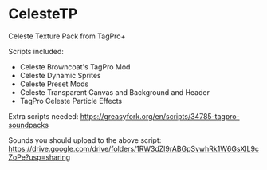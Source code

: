 # CelesteTP
Celeste Texture Pack from TagPro+

Scripts included:
- Celeste Browncoat's TagPro Mod
- Celeste Dynamic Sprites
- Celeste Preset Mods
- Celeste Transparent Canvas and Background and Header
- TagPro Celeste Particle Effects

Extra scripts needed: https://greasyfork.org/en/scripts/34785-tagpro-soundpacks

Sounds you should upload to the above script: https://drive.google.com/drive/folders/1RW3dZl9rABGpSvwhRk1W6GsXlL9cZoPe?usp=sharing  
